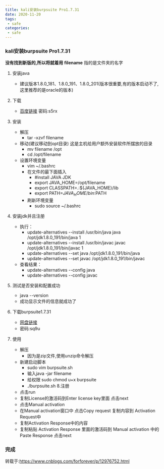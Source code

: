 ```yaml
---
title: kali安装burpsuite Pro1.7.31
date: 2020-11-20
tags:
 - safe
categories: 
 - safe
---
```

### kali安装burpsuite Pro1.7.31
**没有找到新版的,所以将就着用**
**filename** 指的是文件夹的名字
1. 安装java
    - 建议版本1.8.0_181、1.8.0_191、1.8.0_201(版本很重要,有的版本启动不了,这里推荐的是oracle的版本)
2. 下载
    - [百度链接](https://pan.baidu.com/s/15VeuAwrzOqoDXLrSvuvPag) 密码:s5rx
3. 安装
    - 解压
        - tar -xzvf filename 
    - 移动(建议移动到opt目录)    这是主机给用户额外安装软件所摆放的目录
        - mv filename /opt
        - cd /opt/filename
    - 设置环境变量
        - vim ~/.bashrc
        - 在文件的最下面插入
            - #install JAVA JDK
            - export JAVA_HOME=/opt/filename
            - export CLASSPATH=.:${JAVA_HOME}/lib
            - export PATH=${JAVA_HOME}/bin:$PATH
        - 刷新环境变量
            - sudo  source ~/.bashrc
4. 安装jdk并且注册
    - 执行：
        - update-alternatives --install /usr/bin/java java /opt/jdk1.8.0_191/bin/java 1
        - update-alternatives --install /usr/bin/javac javac /opt/jdk1.8.0_191/bin/javac 1
        - update-alternatives --set java /opt/jdk1.8.0_191/bin/java
        - update-alternatives --set javac /opt/jdk1.8.0_191/bin/javac
    - 查看结果：
        - update-alternatives --config java
        - update-alternatives --config javac

5. 测试是否安装和配置成功
    - java --version
    - 成功显示文件的信息就成功了

6. 下载burpsuite1.7.31
    - [网盘链接](https://pan.baidu.com/s/11eM8aemNgW4Dr9mmxsuaew)
    - 密码:sq9u

7. 使用
    - 解压
        - 因为是zip文件,使用unzip命令解压
    - 新建启动脚本
        - sudo vim burpsuite.sh
        - 输入java -jar filename
        - 给权限 sudo chmod u+x burpsuite
        - ./burpsuite.sh
8.注册
    - 点击run
    - 复制License的激活码到Enter  license key里面 点击next  
    - 点击Manual activation 
    - 在Manual  activation窗口中 点击Copy request 复制内容到 Activation Request中
    - 复制Activation Response中的内容
    - 复制粘贴 Activation Response 里面的激活码到 Manual  activation 中的 Paste Response 点击next

### 完成
转载于:https://www.cnblogs.com/forforever/p/12976752.html
